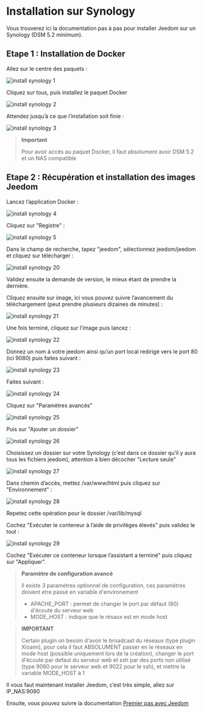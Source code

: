 # Installation sur Synology

Vous trouverez ici la documentation pas à pas pour installer Jeedom sur un Synology (DSM 5.2 minimum).

## Etape 1 : Installation de Docker

Allez sur le centre des paquets :

![install synology 1](images/install_synology_1.PNG)

Cliquez sur tous, puis installez le paquet Docker

![install synology 2](images/install_synology_2.PNG)

Attendez jusqu’à ce que l’installation soit finie :

![install synology 3](images/install_synology_3.PNG)

> **Important**
>
> Pour avoir accès au paquet Docker, il faut absolument avoir DSM 5.2 et un NAS compatible

## Etape 2 : Récupération et installation des images Jeedom

Lancez l’application Docker :

![install synology 4](images/install_synology_4.PNG)

Cliquez sur "Registre" :

![install synology 5](images/install_synology_5.PNG)

Dans le champ de recherche, tapez "jeedom", sélectionnez jeedom/jeedom et cliquez sur télécharger :

![install synology 20](images/install_synology_20.PNG)

Validez ensuite la demande de version, le mieux étant de prendre la dernière.

Cliquez ensuite sur image, ici vous pouvez suivre l’avancement du téléchargement (peut prendre plusieurs dizaines de minutes) :

![install synology 21](images/install_synology_21.PNG)

Une fois terminé, cliquez sur l’image puis lancez :

![install synology 22](images/install_synology_22.PNG)

Donnez un nom à votre jeedom ainsi qu’un port local redirigé vers le port 80 (ici 9080) puis faites suivant :

![install synology 23](images/install_synology_23.PNG)

Faites suivant :

![install synology 24](images/install_synology_24.PNG)

Cliquez sur "Paramètres avancés"

![install synology 25](images/install_synology_25.PNG)

Puis sur "Ajouter un dossier"

![install synology 26](images/install_synology_26.PNG)

Choisissez un dossier sur votre Synology (c’est dans ce dossier qu’il y aura tous les fichiers jeedom), attention à bien décocher "Lecture seule"

![install synology 27](images/install_synology_27.PNG)

Dans chemin d’accès, mettez /var/www/html puis cliquez sur "Environnement" :

![install synology 28](images/install_synology_28.PNG)

Repetez cette opération pour le dossier /var/lib/mysql

Cochez "Exécuter le conteneur à l’aide de privilèges élevés" puis validez le tout :

![install synology 29](images/install_synology_29.PNG)

Cochez "Exécuter ce conteneur lorsque l’assistant a terminé" puis cliquez sur "Appliquer".

> **Paramètre de configuration avancé**
>
> Il existe 3 paramètres optionnel de configuration, ces paramètres doivent etre passé en variable d'environement
> - APACHE_PORT : permet de changer le port par défaut (80) d'écoute du serveur web
> - MODE_HOST : indique que le résaux est en mode host

> **IMPORTANT**
>
> Certain plugin on besoin d'avoir le broadcast du réseaux (type plugin Xioami), pour cela il faut ABSOLUMENT passer en le réseaux en mode host (possible uniquement lors de la création), changer le port d'écoute par defaut du serveur web et ssh par des ports non utilisé (type 9080 pour le serveur web et 9022 pour le ssh), et mettre la variable MODE_HOST à 1

Il vous faut maintenant installer Jeedom, c’est très simple, allez sur IP\_NAS:9080

Ensuite, vous pouvez suivre la documentation [Premier pas avec Jeedom](https://doc.jeedom.com/fr_FR/premiers-pas/index)
